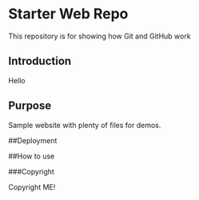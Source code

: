 # Starter Web Repo

This repository is for showing how Git and GitHub work

## Introduction

Hello

## Purpose

Sample website with plenty of files for demos.

##Deployment


##How to use


###Copyright

Copyright ME!